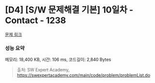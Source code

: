 # [D4] [S/W 문제해결 기본] 10일차 - Contact - 1238 

[문제 링크](https://swexpertacademy.com/main/code/problem/problemDetail.do?contestProbId=AV15B1cKAKwCFAYD) 

### 성능 요약

메모리: 18,400 KB, 시간: 106 ms, 코드길이: 2,840 Bytes



> 출처: SW Expert Academy, https://swexpertacademy.com/main/code/problem/problemList.do